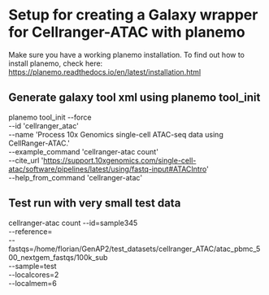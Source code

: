 # Setup for creating a Galaxy wrapper for Cellranger-ATAC with planemo

Make sure you have a working planemo installation. To find out how to install planemo, check here: https://planemo.readthedocs.io/en/latest/installation.html

## Generate galaxy tool xml using planemo tool_init
planemo tool_init --force \
  --id 'cellranger_atac' \
  --name 'Process 10x Genomics single-cell ATAC-seq data using CellRanger-ATAC.'\
  --example_command 'cellranger-atac count' \
  --cite_url 'https://support.10xgenomics.com/single-cell-atac/software/pipelines/latest/using/fastq-input#ATACIntro' \
  --help_from_command 'cellranger-atac'
  
  ## Test run with very small test data
  cellranger-atac count --id=sample345 \
    --reference= \
    --fastqs=/home/florian/GenAP2/test_datasets/cellranger_ATAC/atac_pbmc_500_nextgem_fastqs/100k_sub \
    --sample=test \
    --localcores=2 \
    --localmem=6